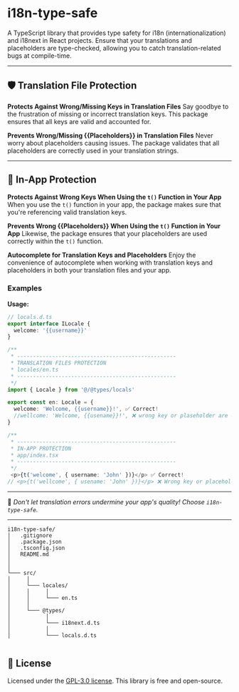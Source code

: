 # i18n-type-safe

A TypeScript library that provides type safety for i18n (internationalization) and i18next in React projects. Ensure that your translations and placeholders are type-checked, allowing you to catch translation-related bugs at compile-time.

---

## 🛡️ **Translation File Protection**

**Protects Against Wrong/Missing Keys in Translation Files**
Say goodbye to the frustration of missing or incorrect translation keys. This package ensures that all keys are valid and accounted for.

**Prevents Wrong/Missing {{Placeholders}} in Translation Files**
Never worry about placeholders causing issues. The package validates that all placeholders are correctly used in your translation strings.

---

## 🚀 **In-App Protection**

**Protects Against Wrong Keys When Using the `t()` Function in Your App**
When you use the `t()` function in your app, the package makes sure that you're referencing valid translation keys.

**Prevents Wrong {{Placeholders}} When Using the `t()` Function in Your App**
Likewise, the package ensures that your placeholders are used correctly within the `t()` function.

**Autocomplete for Translation Keys and Placeholders**
Enjoy the convenience of autocomplete when working with translation keys and placeholders in both your translation files and your app.


### Examples

**Usage:**
```ts
// locals.d.ts
export interface ILocale {
  welcome: '{{username}}'
}

/** 
 * --------------------------------------------------
 * TRANSLATION FILES PROTECTION
 * locales/en.ts
 * --------------------------------------------------
 */
import { Locale } from '@/@types/locals'

export const en: Locale = {
  welcome: 'Welcome, {{username}}!', ✅ Correct!
  //wellcome: 'Welcome, {{usename}}!', ❌ wrong key or plaseholder are detected
}

/** 
 * --------------------------------------------------
 * IN-APP PROTECTION
 * app/index.tsx
 * --------------------------------------------------
 */
 <p>{t('welcome', { username: 'John' })}</p> ✅ Correct!
// <p>{t('wellcome', { usename: 'John' })}</p> ❌ Wrong key or placeholder are detected
```
---

🚀 *Don't let translation errors undermine your app's quality! Choose `i18n-type-safe`.*

---

```
i18n-type-safe/
│   .gitignore   
│   .package.json  
│   .tsconfig.json 
│   README.md
│
│
└─── src/
│     │
│     └─── locales/
│     │     │
│     │     └─── en.ts
│     │
│     └─── @types/
│           │
│           └─── i18next.d.ts
│           │
│           └─── locals.d.ts


```

## 📜 **License**

 Licensed under the [GPL-3.0 license](https://github.com/AChristoff/i18n-type-safe/blob/main/LICENSE).  This library is free and open-source.